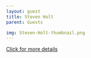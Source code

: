 ```yaml
---
layout: guest
title: Steven Holt
parent: Guests

img: Steven-Holt-thumbnail.png
---
```




<div class="badge-base LI-profile-badge" data-locale="en_US" data-size="medium" data-theme="light" data-type="VERTICAL" data-vanity="stepheneholt" data-version="v1"><a class="badge-base__link LI-simple-link" href="https://www.linkedin.com/in/stepheneholt?trk=profile-badge">Click for more details</a></div>



